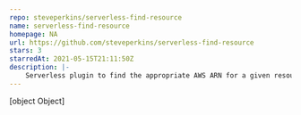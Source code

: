 ```yaml
---
repo: steveperkins/serverless-find-resource
name: serverless-find-resource
homepage: NA
url: https://github.com/steveperkins/serverless-find-resource
stars: 3
starredAt: 2021-05-15T21:11:50Z
description: |-
    Serverless plugin to find the appropriate AWS ARN for a given resource by type or name and type
---
```


[object Object]

